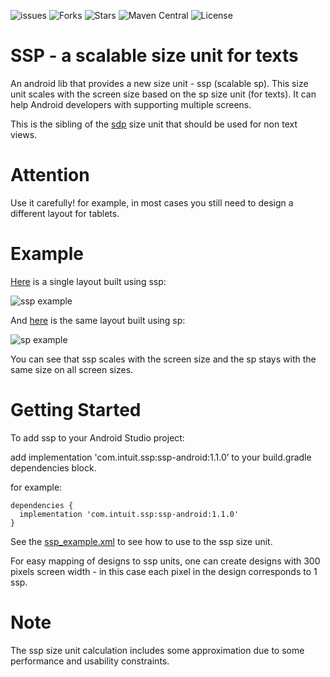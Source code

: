 ![issues](https://img.shields.io/github/issues/intuit/ssp)
![Forks](https://img.shields.io/github/forks/intuit/ssp)
![Stars](https://img.shields.io/github/stars/intuit/ssp)
![Maven Central](https://img.shields.io/maven-central/v/com.intuit.ssp/ssp-android)
![License](https://img.shields.io/github/license/intuit/ssp)

# SSP - a scalable size unit for texts
An android lib that provides a new size unit - ssp (scalable sp). This size unit scales with the screen size based on the sp size unit (for texts). It can help Android developers with supporting multiple screens.

This is the sibling of the [sdp](https://github.com/intuit/sdp) size unit that should be used for non text views.

# Attention
Use it carefully! for example, in most cases you still need to design a different layout for tablets.

# Example
[Here](https://github.com/intuit/ssp/blob/master/ssp-android/src/main/res/layout/ssp_example.xml) is a single layout built using ssp:

![ssp example](https://github.com/intuit/ssp/blob/master/ssp_example.png)

And [here](https://github.com/intuit/ssp/blob/master/ssp-android/src/main/res/layout/sp_example.xml) is the same layout built using sp:

![sp example](https://github.com/intuit/ssp/blob/master/sp_example.png)

You can see that ssp scales with the screen size and the sp stays with the same size on all screen sizes.

# Getting Started

To add ssp to your Android Studio project:

  add implementation 'com.intuit.ssp:ssp-android:1.1.0’ to your build.gradle dependencies block.
  
  for example:
  
  ```
  dependencies {
    implementation 'com.intuit.ssp:ssp-android:1.1.0'
  }
  ```
  
See the [ssp_example.xml](https://github.com/intuit/ssp/blob/master/ssp-android/src/main/res/layout/ssp_example.xml) to see how to use to the ssp size unit.

For easy mapping of designs to ssp units, one can create designs with 300 pixels screen width - in this case each pixel in the design corresponds to 1 ssp.

# Note
The ssp size unit calculation includes some approximation due to some performance and usability constraints.
